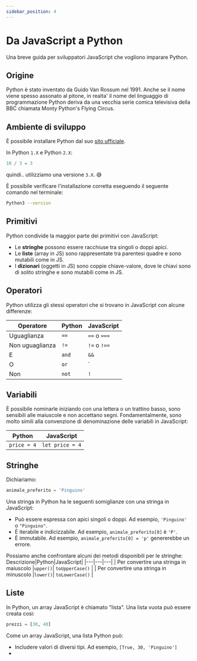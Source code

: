 ```yaml
---
sidebar_position: 4
---
```


# Da JavaScript a Python

Una breve guida per sviluppatori JavaScript che vogliono imparare Python.

## Origine

Python è stato inventato da Guido Van Rossum nel 1991. Anche se il nome viene spesso assonato al pitone, in realta' il nome del linguaggio di programmazione Python deriva da una vecchia serie comica televisiva della BBC chiamata Monty Python's Flying Circus.

## Ambiente di sviluppo

È possibile installare Python dal suo [sito ufficiale](https://www.python.org/downloads/).

In Python `1.X` e Python `2.X`:

```py
10 / 3 = 3
```

quindi.. utilizziamo una versione `3.X`. 😅

È possibile verificare l'installazione corretta eseguendo il seguente comando nel terminale:

```bash
Python3 --version
```

## Primitivi

Python condivide la maggior parte dei primitivi con JavaScript:

- Le **stringhe** possono essere racchiuse tra singoli o doppi apici.
- Le **liste** (array in JS) sono rappresentate tra parentesi quadre e sono mutabili come in JS.
- I **dizionari** (oggetti in JS) sono coppie chiave-valore, dove le chiavi sono di solito stringhe e sono mutabili come in JS.

## Operatori

Python utilizza gli stessi operatori che si trovano in JavaScript con alcune differenze:

| Operatore | Python | JavaScript |
| --- | --- | --- |
| Uguaglianza | `==` | `==` o `===` |
| Non uguaglianza | `!=` | `!=` o `!==` |
| E | `and` | `&&` |
| O | `or` | `||` |
| Non | `not` | `!` |

## Variabili

È possibile nominarle iniziando con una lettera o un trattino basso, sono sensibili alle maiuscole e non accettano segni. Fondamentalmente, sono molto simili alla convenzione di denominazione delle variabili in JavaScript:

| Python | JavaScript |
| --- | --- |
| `price = 4` | `let price = 4` |

## Stringhe
Dichiariamo:
```python
animale_preferito = 'Pinguino'
```

Una stringa in Python ha le seguenti somiglianze con una stringa in JavaScript:
- Può essere espressa con apici singoli o doppi. Ad esempio, `'Pinguino'` o `"Pinguino"`.
- È iterabile e indicizzabile. Ad esempio, `animale_preferito[0]` è `'P'`.
- È immutabile. Ad esempio, `animale_preferito[0] = 'p'` genererebbe un errore.

Possiamo anche confrontare alcuni dei metodi disponibili per le stringhe:
Descrizione|Python|JavaScript|
|---|---|---|
| Per convertire una stringa in maiuscolo |`upper()`| `toUpperCase()` |
| Per convertire una stringa in minuscolo |`lower()`| `toLowerCase()` |

## Liste

In Python, un array JavaScript è chiamato "lista". Una lista vuota può essere creata così:

```python
prezzi = [30, 40]
```

Come un array JavaScript, una lista Python può:
- Includere valori di diversi tipi. Ad esempio, `[True, 30, 'Pinguino']`
-
